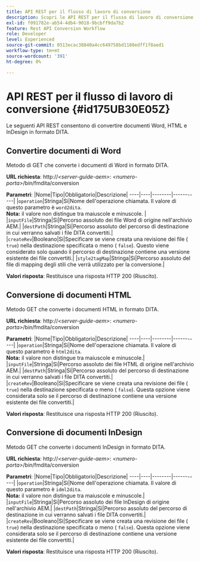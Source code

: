 ```yaml
---
title: API REST per il flusso di lavoro di conversione
description: Scopri le API REST per il flusso di lavoro di conversione
exl-id: f091782e-ab54-4db4-9018-9bcbff9da7b2
feature: Rest API Conversion Workflow
role: Developer
level: Experienced
source-git-commit: 0513ecac38840a4cc649758bd1180edff1f8aed1
workflow-type: tm+mt
source-wordcount: '391'
ht-degree: 0%

---
```


# API REST per il flusso di lavoro di conversione {#id175UB30E05Z}

Le seguenti API REST consentono di convertire documenti Word, HTML e InDesign in formato DITA.

## Convertire documenti di Word

Metodo di GET che converte i documenti di Word in formato DITA.

**URL richiesta**:
http://*&lt;server-guide-aem\>*: *&lt;numero-porta\>*/bin/fmdita/conversion

**Parametri**:
|Nome|Tipo|Obbligatorio|Descrizione|
----|----|--------|-----------|
|``operation``|Stringa|Sì|Nome dell&#39;operazione chiamata. Il valore di questo parametro è ``word2dita``. <br> **Nota:** il valore non distingue tra maiuscole e minuscole. |
|`inputFile`|Stringa|Sì|Percorso assoluto dei file Word di origine nell&#39;archivio AEM.|
|`destPath`|Stringa|Sì|Percorso assoluto del percorso di destinazione in cui verranno salvati i file DITA convertiti.|
|`createRev`|Booleano|Sì|Specificare se viene creata una revisione dei file \( `true`\) nella destinazione specificata o meno \( `false`\). Questo viene considerato solo quando il percorso di destinazione contiene una versione esistente dei file convertiti.|
|`style2tagMap`|Stringa|Sì|Percorso assoluto del file di mapping degli stili che verrà utilizzato per la conversione.|

**Valori risposta**:
Restituisce una risposta HTTP 200 \(Riuscito\).

## Conversione di documenti HTML

Metodo GET che converte i documenti HTML in formato DITA.

**URL richiesta**:
http://*&lt;server-guide-aem\>*: *&lt;numero-porta\>*/bin/fmdita/conversion

**Parametri**:
|Nome|Tipo|Obbligatorio|Descrizione|
----|----|--------|-----------|
|`operation`|Stringa|Sì|Nome dell&#39;operazione chiamata. Il valore di questo parametro è ``html2dita``. <br> **Nota:** il valore non distingue tra maiuscole e minuscole.|
|`inputFile`|Stringa|Sì|Percorso assoluto dei file HTML di origine nell&#39;archivio AEM.|
|`destPath`|Stringa|Sì|Percorso assoluto del percorso di destinazione in cui verranno salvati i file DITA convertiti.|
|`createRev`|Booleano|Sì|Specificare se viene creata una revisione dei file \( `true`\) nella destinazione specificata o meno \( `false`\). Questa opzione viene considerata solo se il percorso di destinazione contiene una versione esistente dei file convertiti.|

**Valori risposta**:
Restituisce una risposta HTTP 200 \(Riuscito\).

## Conversione di documenti InDesign

Metodo GET che converte i documenti InDesign in formato DITA.

**URL richiesta**:
http://*&lt;server-guide-aem\>*: *&lt;numero-porta\>*/bin/fmdita/conversion

**Parametri**:
|Nome|Tipo|Obbligatorio|Descrizione|
----|----|--------|-----------|
|``operation``|Stringa|Sì|Nome dell&#39;operazione chiamata. Il valore di questo parametro è ``idml2dita``. <br> **Nota:** il valore non distingue tra maiuscole e minuscole.|
|`inputFile`|Stringa|Sì|Percorso assoluto dei file InDesign di origine nell&#39;archivio AEM.|
|`destPath`|Stringa|Sì|Percorso assoluto del percorso di destinazione in cui verranno salvati i file DITA convertiti.|
|`createRev`|Booleano|Sì|Specificare se viene creata una revisione dei file \( `true`\) nella destinazione specificata o meno \( `false`\). Questa opzione viene considerata solo se il percorso di destinazione contiene una versione esistente dei file convertiti.|

**Valori risposta**:
Restituisce una risposta HTTP 200 \(Riuscito\).
